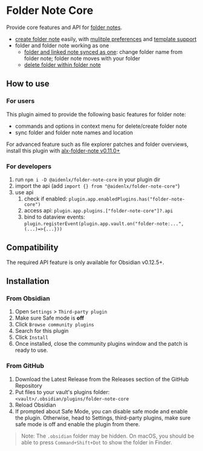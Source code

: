 # Folder Note Core

Provide core features and API for [folder notes](https://github.com/aidenlx/alx-folder-note).

- [create folder note](https://github.com/aidenlx/alx-folder-note/wiki/create-folder-note) easily, with [mulitple preferences](https://github.com/aidenlx/alx-folder-note/wiki/folder-note-pref) and [template support](https://github.com/aidenlx/alx-folder-note/wiki/core-settings#template)
- folder and folder note working as one
  - [folder and linked note synced as one](https://github.com/aidenlx/alx-folder-note/wiki/core-settings#auto-rename): change folder name from folder note; folder note moves with your folder
  - [delete folder within folder note](https://github.com/aidenlx/alx-folder-note/wiki/delete-folder-from-folder-note)

## How to use

### For users

This plugin aimed to provide the following basic features for folder note:

- commands and options in context menu for delete/create folder note
- sync folder and folder note names and location

For advanced feature such as file explorer patches and folder overviews, install this plugin with [alx-folder-note v0.11.0+](https://github.com/aidenlx/alx-folder-note)

### For developers

1. run `npm i -D @aidenlx/folder-note-core` in your plugin dir
2. import the api (add `import {} from "@aidenlx/folder-note-core"`)
3. use api
   1. check if enabled: `plugin.app.enabledPlugins.has("folder-note-core")`
   2. access api: `plugin.app.plugins.["folder-note-core"]?.api`
   3. bind to dataview events: `plugin.registerEvent(plugin.app.vault.on("folder-note:...",(...)=>{...}))`

## Compatibility

The required API feature is only available for Obsidian v0.12.5+.

## Installation

### From Obsidian

1. Open `Settings` > `Third-party plugin`
2. Make sure Safe mode is **off**
3. Click `Browse community plugins`
4. Search for this plugin
5. Click `Install`
6. Once installed, close the community plugins window and the patch is ready to use.

### From GitHub

1. Download the Latest Release from the Releases section of the GitHub Repository
2. Put files to your vault's plugins folder: `<vault>/.obsidian/plugins/folder-note-core`
3. Reload Obsidian
4. If prompted about Safe Mode, you can disable safe mode and enable the plugin.
   Otherwise, head to Settings, third-party plugins, make sure safe mode is off and
   enable the plugin from there.

> Note: The `.obsidian` folder may be hidden. On macOS, you should be able to press `Command+Shift+Dot` to show the folder in Finder.

